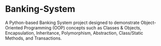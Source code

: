 # Banking-System
A Python-based Banking System project designed to demonstrate Object-Oriented Programming (OOP) concepts such as Classes &amp; Objects, Encapsulation, Inheritance, Polymorphism, Abstraction, Class/Static Methods, and Transactions.
